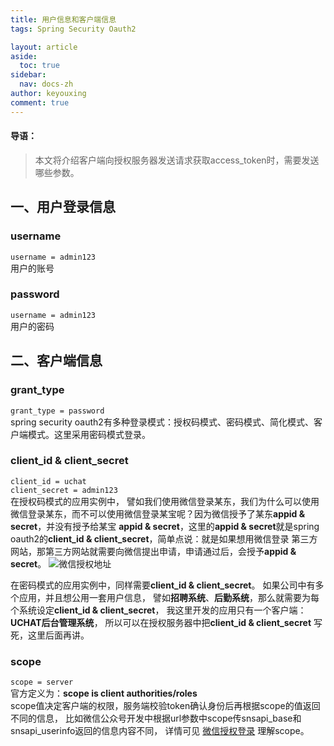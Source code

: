 ```yaml
---
title: 用户信息和客户端信息
tags: Spring Security Oauth2

layout: article
aside:
  toc: true
sidebar:
  nav: docs-zh
author: keyouxing
comment: true
---
```

#### 导语：
> 本文将介绍客户端向授权服务器发送请求获取access_token时，需要发送哪些参数。

## 一、用户登录信息
### username
`username = admin123`  
用户的账号
### password
`username = admin123`  
用户的密码
## 二、客户端信息
### grant_type
`grant_type = password`  
spring security oauth2有多种登录模式：授权码模式、密码模式、简化模式、客户端模式。这里采用密码模式登录。
### client_id & client_secret
`client_id = uchat`  
`client_secret = admin123`  
在授权码模式的应用实例中，
譬如我们使用微信登录某东，我们为什么可以使用微信登录某东，而不可以使用微信登录某宝呢？因为微信授予了某东**appid & secret**，并没有授予给某宝
**appid & secret**，这里的**appid & secret**就是spring oauth2的**client_id & client_secret**，简单点说：就是如果想用微信登录
第三方网站，那第三方网站就需要向微信提出申请，申请通过后，会授予**appid & secret**。
![微信授权地址](http://keyouxing.com/img/oauth2/client_id_secret.png)

在密码模式的应用实例中，同样需要**client_id & client_secret**。
如果公司中有多个应用，并且想公用一套用户信息，
譬如**招聘系统**、**后勤系统**，那么就需要为每个系统设定**client_id & client_secret**，
我这里开发的应用只有一个客户端：**UCHAT后台管理系统**，
所以可以在授权服务器中把**client_id & client_secret**
写死，这里后面再讲。
### scope
`scope = server`  
官方定义为：**scope is client authorities/roles**  
scope值决定客户端的权限，服务端校验token确认身份后再根据scope的值返回不同的信息，
比如微信公众号开发中根据url参数中scope传snsapi_base和snsapi_userinfo返回的信息内容不同，
详情可见
[微信授权登录](https://developers.weixin.qq.com/doc/offiaccount/OA_Web_Apps/Wechat_webpage_authorization.html)
理解scope。



